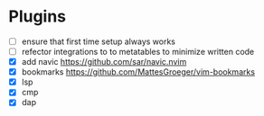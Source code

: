 # Plugins

- [ ] ensure that first time setup always works
- [ ] refector integrations to to metatables to minimize written code
- [x] add navic <https://github.com/sar/navic.nvim>
- [x] bookmarks <https://github.com/MattesGroeger/vim-bookmarks>
- [x] lsp
- [x] cmp
- [x] dap
